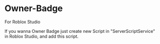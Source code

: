 # Owner-Badge
For Roblox Studio

If you wanna Owner Badge just create new Script in "ServerScriptService" in Roblox Studio, and add this script.
